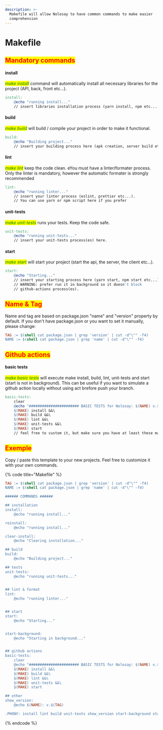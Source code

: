 ```yaml
---
description: >-
  Makefile will allow Nolosay to have common commands to make easier
  comprehension
---
```


# Makefile

## <mark style="color:red;">Mandatory commands</mark>

#### install

_<mark style="color:green;">make install</mark>_ command will automatically install all necessary libraries for the project (API, back, front etc...).

```makefile
install:
	@echo "running install..."
	// insert libraries installation process (yarn install, npm etc....)
```

#### build

_<mark style="color:green;">make build</mark>_ will build / compile your project in order to make it functional.

```makefile
build:
	@echo "Building project..."
	// insert your building process here (apk creation, server build etc...)
```

#### lint

_<mark style="color:green;">make lint</mark>_ keep the code clean. eYou must have a linter/formater process. Only the linter is mandatory, however the automatic formater is strongly recommended

```makefile
lint:
	@echo "running linter..."
	// insert your linter process (eslint, prettier etc...).
	// You can use yarn or npm script here if you prefer
```

#### unit-tests

_<mark style="color:green;">make unit-tests</mark>_ runs your tests. Keep the code safe.

```makefile
unit-tests:
	@echo "running unit-tests..."
	// insert your unit-tests process(es) here.
```

#### start

_<mark style="color:green;">make start</mark>_ will start your project (start the api, the server, the client etc...).

```makefile
start:
	@echo "Starting..."
	// insert your starting process here (yarn start, npm start etc...)
	// WARNING: prefer run it in background so it doesn't block
	// github-actions process(es).
```

## <mark style="color:red;">Name & Tag</mark>

Name and tag are based on package.json "name" and "version" property by default. If you don't have package.json or you want to set it manually, please change:

```makefile
TAG := $(shell cat package.json | grep 'version' | cut -d"\"" -f4)
NAME := $(shell cat package.json | grep 'name' | cut -d"\"" -f4)
```

## <mark style="color:red;">Github actions</mark>

#### basic tests

_<mark style="color:green;">make basic tests</mark>_ will execute make install, build, lint, unit-tests and start (start is not in background). This can be useful if you want to simulate a github action locally without using act brefore push your branch.

```makefile
basic-tests:
	clear
	@echo "####################### BASIC TESTS for Nolosay: $(NAME) v.$(TAG) #######################"
	$(MAKE) install &&\
	$(MAKE) build &&\
	$(MAKE) lint &&\
	$(MAKE) unit-tests &&\
	$(MAKE) start
	// feel free to custom it, but make sure you have at least these make call.
```

## <mark style="color:red;">Exemple</mark>

Copy / paste this template to your new projects. Feel free to customize it with your own commands.

{% code title="Makefile" %}
```makefile
TAG := $(shell cat package.json | grep 'version' | cut -d"\"" -f4)
NAME := $(shell cat package.json | grep 'name' | cut -d"\"" -f4)

###### COMMANDS ######

## installation
install:
	@echo "running install..."

reinstall:
	@echo "running install..."

clear-install:
	@echo "Clearing installation..."

## build
build:
	@echo "Building project..."

## tests
unit-tests:
	@echo "running unit-tests..."
 

## lint & format
lint:
	@echo "running linter..."


## start
start:
	@echo "Starting..."


start-background:
	@echo "Starting in background..."


## github actions
basic-tests:
	clear
	@echo "####################### BASIC TESTS for Nolosay: $(NAME) v.$(TAG) #######################"
	$(MAKE) install &&\
	$(MAKE) build &&\
	$(MAKE) lint &&\
	$(MAKE) unit-tests &&\
	$(MAKE) start

## other
show_version:
	@echo $(NAME): v.$(TAG)

.PHONY: install lint build unit-tests show_version start-background start
```
{% endcode %}
